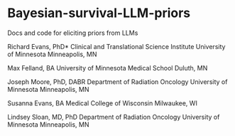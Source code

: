 # Bayesian-survival-LLM-priors
Docs and code for eliciting priors from LLMs

Richard Evans, PhD*
Clinical and Translational Science Institute
University of Minnesota
Minneapolis, MN
 
Max Felland, BA
University of Minnesota Medical School
Duluth, MN

Joseph Moore, PhD, DABR
Department of Radiation Oncology
University of Minnesota
Minneapolis, MN
 
Susanna Evans, BA
Medical College of Wisconsin
Milwaukee, WI

Lindsey Sloan, MD, PhD
Department of Radiation Oncology
University of Minnesota
Minneapolis, MN

